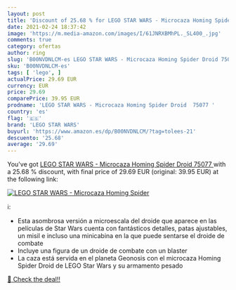 ```yaml
---
layout: post
title: 'Discount of 25.68 % for LEGO STAR WARS - Microcaza Homing Spider'
date: 2021-02-24 18:37:42
image: 'https://m.media-amazon.com/images/I/61JNRXBMhPL._SL400_.jpg'
comments: true
category: ofertas
author: ring
slug: 'B00NVDNLCM-es LEGO STAR WARS - Microcaza Homing Spider Droid 75077'
sku: 'B00NVDNLCM-es'
tags: [ 'lego', ]
actualPrice: 29.69 EUR
currency: EUR
price: 29.69
comparePrice: 39.95 EUR
prodname: 'LEGO STAR WARS - Microcaza Homing Spider Droid  75077 '
country: 'es'
flag: '🇪🇸'
brand: 'LEGO STAR WARS'
buyurl: 'https://www.amazon.es/dp/B00NVDNLCM/?tag=tolees-21'
descuento: '25.68'
average: '29.69'
---
```


You've got [LEGO STAR WARS - Microcaza Homing Spider Droid  75077 ](https://www.amazon.es/dp/B00NVDNLCM/?tag=tolees-21) with a  25.68 % discount, with final price of 29.69 EUR (original: 39.95 EUR) at the following link:

[![LEGO STAR WARS - Microcaza Homing Spider](https://m.media-amazon.com/images/I/61JNRXBMhPL._SL400_.jpg)](https://www.amazon.es/dp/B00NVDNLCM/?tag=tolees-21)

ℹ️:

- Esta asombrosa versión a microescala del droide que aparece en las películas de Star Wars cuenta con fantásticos detalles, patas ajustables, un misil e incluso una minicabina en la que puede sentarse el droide de combate
- Incluye una figura de un droide de combate con un blaster
- La caza está servida en el planeta Geonosis con el microcaza Homing Spider Droid de LEGO Star Wars y su armamento pesado

[🛒 Check the deal!!](https://www.amazon.es/dp/B00NVDNLCM/?tag=tolees-21)

